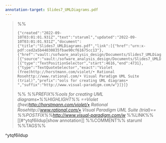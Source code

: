 ```yaml
---
annotation-target: Slides7_UMLDiagrams.pdf
---
```


>%%
>```annotation-json
>{"created":"2022-09-10T03:01:01.931Z","text":"staruml","updated":"2022-09-10T03:01:01.931Z","document":{"title":"Slides7_UMLDiagrams.pdf","link":[{"href":"urn:x-pdf:ced2a5b44030835fbae90cf61675cc13"},{"href":"vault:/sofware_analysis_design/Documents/Slides7_UMLDiagrams.pdf"}],"documentFingerprint":"ced2a5b44030835fbae90cf61675cc13"},"uri":"vault:/sofware_analysis_design/Documents/Slides7_UMLDiagrams.pdf","target":[{"source":"vault:/sofware_analysis_design/Documents/Slides7_UMLDiagrams.pdf","selector":[{"type":"TextPositionSelector","start":4616,"end":4731},{"type":"TextQuoteSelector","exact":"Violet (free)http://horstmann.com/violet/• Rational Rosehttp://www.rational.com/• Visual Paradigm UML Suite (trial)","prefix":"ools for creating UML diagrams• ","suffix":"http://www.visual-paradigm.com/w"}]}]}
>```
>%%
>*%%PREFIX%%ools for creating UML diagrams•%%HIGHLIGHT%% ==Violet (free)http://horstmann.com/violet/• Rational Rosehttp://www.rational.com/• Visual Paradigm UML Suite (trial)== %%POSTFIX%%http://www.visual-paradigm.com/w*
>%%LINK%%[[#^ytqf6ildup|show annotation]]
>%%COMMENT%%
>staruml
>%%TAGS%%
>
^ytqf6ildup
